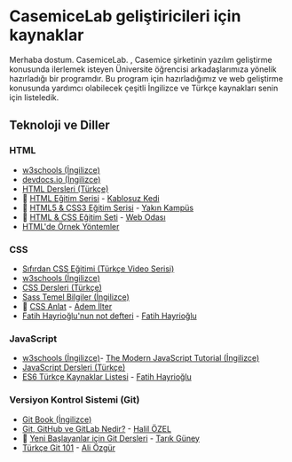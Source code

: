 # CasemiceLab geliştiricileri için kaynaklar

Merhaba dostum. CasemiceLab. , Casemice şirketinin yazılım geliştirme konusunda ilerlemek isteyen Üniversite öğrencisi arkadaşlarımıza yönelik hazırladığı bir programdır. Bu program için hazırladığımız ve web geliştirme konusunda yardımcı olabilecek çeşitli İngilizce ve Türkçe kaynakları senin için listeledik.

## Teknoloji ve Diller

### HTML

- [w3schools (İngilizce)](https://www.w3schools.com/html/)
- [devdocs.io (İngilizce)](https://devdocs.io/html/)
- [HTML Dersleri (Türkçe)](https://html.sitesi.web.tr/)
- :movie_camera: [HTML Eğitim Serisi](https://www.youtube.com/playlist?list=PL_f2F0Oyaj4-Qro_C0ixzMWpCiogfXxKE) - [Kablosuz Kedi](https://www.youtube.com/channel/UCYT5QTr38bwp85Pka8YSVIg/featured)
- :movie_camera: [HTML5 & CSS3 Eğitim Serisi](https://www.youtube.com/playlist?list=PLWctyKyPphPgllQpbeVEzqU721R3WFY1W) - [Yakın Kampüs](https://www.youtube.com/channel/UCrFuOhaISP4OMarjFR4dYBA)
- :movie_camera: [HTML & CSS Eğitim Seti](https://www.youtube.com/watch?v=nLCveeY8CAE&list=PLkAqDZGjJrkB_a1vD4ZUIrY0IPp5LdD5S) - [Web Odası](https://www.youtube.com/channel/UCDAqxRE1wwZ-n5MRq97aEjA)
- [HTML'de Örnek Yöntemler](https://github.com/umutphp/html-best-practices/blob/master/README.tr.md)

### CSS

- [Sıfırdan CSS Eğitimi (Türkçe Video Serisi)](https://www.youtube.com/watch?v=yJsq0bqChko&list=PLadt0EaV4m3BX9JaZbKS9B8076bruv93Y)
- [w3schools (İngilizce)](https://www.w3schools.com/css/)
- [CSS Dersleri (Türkçe)](https://css.sitesi.web.tr/)
- [Sass Temel Bilgiler (İngilizce)](https://sass-lang.com/guide)
- :movie_camera: [CSS Anlat](https://www.youtube.com/playlist?list=PLadt0EaV4m3CV5URFStcmOMMP-G9Bf8LG) - [Adem İlter](https://twitter.com/ADEMilter)
- [Fatih Hayrioğlu'nun not defteri](http://fatihhayrioglu.com) - [Fatih Hayrioğlu](https://twitter.com/fatihhayri)

### JavaScript

- [w3schools (İngilizce)](https://www.w3schools.com/js/DEFAULT.asp)- [The Modern JavaScript Tutorial (İngilizce)](https://javascript.info/)
- [JavaScript Dersleri (Türkçe)](https://javascript.sitesi.web.tr/)
- [ES6 Türkçe Kaynaklar Listesi](https://github.com/fatihhayri/es6-turkce-kaynaklar) - [Fatih Hayrioğlu](https://twitter.com/fatihhayri)


### Versiyon Kontrol Sistemi (Git)

- [Git Book (İngilizce)](https://git-scm.com/book/en/v2)
- [Git, GitHub ve GitLab Nedir?](https://medium.com/@halilozel1903/git-github-ve-gitlab-nedir-e51a87e8e4e7) - [Halil ÖZEL](https://github.com/halilozel1903)
- :movie_camera: [Yeni Başlayanlar için Git Dersleri](https://www.youtube.com/playlist?list=PL_Z0TaFYSF3IqQKPOmbigAOVMMlZ2yU4K) - [Tarık Güney](https://www.youtube.com/channel/UC4I7mk5atVNtFDNI1c8yOWA)
- [Türkçe Git 101](https://aliozgur.gitbooks.io/git101/) - [Ali Özgür](https://twitter.com/aliozgur)

